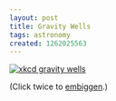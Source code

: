 ```yaml
---
layout: post
title: Gravity Wells
tags: astronomy
created: 1262025563
---
```

[![xkcd gravity wells](http://imgs.xkcd.com/comics/gravity_wells.png)](http://xkcd.com/681/)

(Click twice to [embiggen](http://en.wiktionary.org/wiki/embiggen).)
